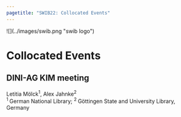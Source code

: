 ```yaml
---
pagetitle: "SWIB22: Collocated Events"
---
```



<div id="top">
<div class="column left">![](../images/swib.png "swib logo")</div>
<div class="column middle"></div>
<div class="column right"></div>
</div>

<div id="prog">

# Collocated Events





## DINI-AG KIM meeting

Letitia Mölck<sup>1</sup>, Alex Jahnke<sup>2</sup><br />
<sup>1 </sup>German National Library; <sup>2 </sup>Göttingen State and University Library, Germany



</div>


